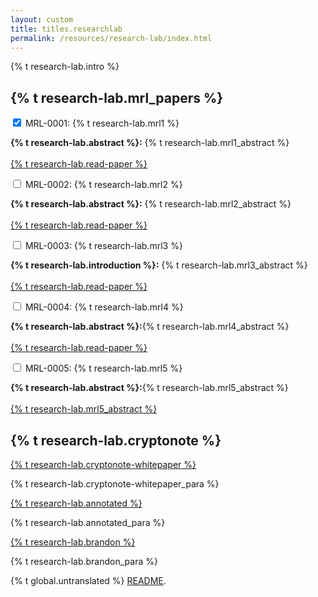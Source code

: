 ```yaml
---
layout: custom
title: titles.researchlab
permalink: /resources/research-lab/index.html
---
```

<div class="container description">
    <p>{% t research-lab.intro %}</p>
</div>
<section class="container">
    <div class="row">
        <!-- left two-thirds block-->
        <div class="left two-thirds col-lg-8 col-md-8 col-sm-12 col-xs-12">
            <div class="info-block research-paper">
                <div class="row center-xs">
                    <div class="col"><h2>{% t research-lab.mrl_papers %}</h2></div>
                </div>
                <div class="tab">
                    <input id="tab-one" type="checkbox" name="tabs" class="accordion" checked="checked">
                    <label for="tab-one" class="accordion">MRL-0001: {% t research-lab.mrl1 %}</label>
                    <div class="tab-content">
                        <p><strong>{% t research-lab.abstract %}:</strong> {% t research-lab.mrl1_abstract %}
                            <br>
                            <br>
                            <a target="_blank" rel="noreferrer noopener" href="https://lab.getmonero.org/pubs/MRL-0001.pdf">{% t research-lab.read-paper %}</a>
                        </p>
                    </div>
                </div>
                <div class="tab">
                    <input id="tab-two" type="checkbox" name="tabs" class="accordion">
                    <label for="tab-two" class="accordion">MRL-0002: {% t research-lab.mrl2 %}</label>
                    <div class="tab-content">
                        <p><strong>{% t research-lab.abstract %}:</strong> {% t research-lab.mrl2_abstract %}
                            <br>
                            <br>
                            <a target="_blank" rel="noreferrer noopener" href="https://lab.getmonero.org/pubs/MRL-0002.pdf">{% t research-lab.read-paper %}</a>
                        </p>            
                    </div>
                </div>
                <div class="tab">
                    <input id="tab-three" type="checkbox" name="tabs" class="accordion">
                    <label for="tab-three" class="accordion">MRL-0003: {% t research-lab.mrl3 %}</label>
                    <div class="tab-content">
                        <p><strong>{% t research-lab.introduction %}:</strong> {% t research-lab.mrl3_abstract %}
                            <br>
                            <br>
                            <a target="_blank" rel="noreferrer noopener" href="https://lab.getmonero.org/pubs/MRL-0003.pdf">{% t research-lab.read-paper %}</a>
                        </p>
                    </div>
                </div>
                <div class="tab">
                    <input id="tab-four" type="checkbox" name="tabs" class="accordion">
                    <label for="tab-four" class="accordion">MRL-0004: {% t research-lab.mrl4 %}</label>
                    <div class="tab-content">
                        <p><strong>{% t research-lab.abstract %}:</strong>{% t research-lab.mrl4_abstract %}
                            <br>
                            <br>
                            <a target="_blank" rel="noreferrer noopener" href="https://lab.getmonero.org/pubs/MRL-0004.pdf">{% t research-lab.read-paper %}</a></p>
                    </div>
                </div>
                <div class="tab">
                    <input id="tab-five" type="checkbox" name="tabs" class="accordion">
                    <label for="tab-five" class="accordion">MRL-0005: {% t research-lab.mrl5 %}</label>
                    <div class="tab-content">
                        <p><strong>{% t research-lab.abstract %}:</strong>{% t research-lab.mrl5_abstract %}
                            <br>
                            <br>
                            <a href="https://lab.getmonero.org/pubs/MRL-0005.pdf" target="_blank" rel="noreferrer noopener">{% t research-lab.mrl5_abstract %}</a></p>
                    </div>
                </div>
            </div>
        </div>
        <!-- end left two-thirds block-->
        <!-- right one-third block-->
        <div class="right one-third col-lg-4 col-md-4 col-sm-12 col-xs-12">
            <div class="info-block">
                <div class="row center-xs">
                    <div class="col">
                        <h2>{% t research-lab.cryptonote %}</h2>
                    </div>
                </div>
                <div>
                    <a href="https://cryptonote.org/whitepaper.pdf">{% t research-lab.cryptonote-whitepaper %}</a>
                    <p>{% t research-lab.cryptonote-whitepaper_para %}</p>
                    <a href="https://downloads.getmonero.org/whitepaper_annotated.pdf">{% t research-lab.annotated %}</a>
                    <p>{% t research-lab.annotated_para %}</p>
                    <a href="https://downloads.getmonero.org/whitepaper_review.pdf">{% t research-lab.brandon %}</a>
                    <p>{% t research-lab.brandon_para %}</p>
                </div>
            </div>
        </div>
        <!-- end right one-third block-->
    </div>
</section>

<div class="untranslated {% t research-lab.translated %}">
    <p>{% t global.untranslated %} <a class="untranslated-link" href="https://github.com/monero-project/monero-site/blob/master/README.md">README</a>.</p>
</div>